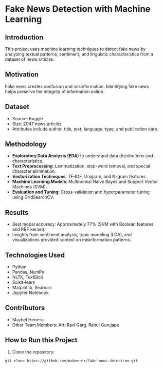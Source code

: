 
# Fake News Detection with Machine Learning

## Introduction
This project uses machine learning techniques to detect fake news by analyzing textual patterns, sentiment, and linguistic characteristics from a dataset of news articles.

## Motivation
Fake news creates confusion and misinformation. Identifying fake news helps preserve the integrity of information online.

## Dataset
- Source: Kaggle
- Size: 2047 news articles
- Attributes include author, title, text, language, type, and publication date.

## Methodology
- **Exploratory Data Analysis (EDA)** to understand data distributions and characteristics.
- **Text Preprocessing**: Lemmatization, stop-word removal, and special character elimination.
- **Vectorization Techniques**: TF-IDF, Unigram, and N-gram features.
- **Machine Learning Models**: Multinomial Naive Bayes and Support Vector Machines (SVM).
- **Evaluation and Tuning**: Cross-validation and hyperparameter tuning using GridSearchCV.

## Results
- Best model accuracy: Approximately 77% (SVM with Boolean features and RBF kernel).
- Insights from sentiment analysis, topic modeling (LDA), and visualizations provided context on misinformation patterns.

## Technologies Used
- Python
- Pandas, NumPy
- NLTK, TextBlob
- Scikit-learn
- Matplotlib, Seaborn
- Jupyter Notebook

## Contributors
- Maybel Herrera
- Other Team Members: Arti Ravi Garg, Rahul Gurujapu

## How to Run this Project
1. Clone the repository:
```bash
git clone https://github.com/maherrer/fake-news-detection.git
